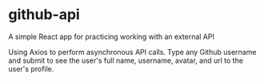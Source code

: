 # github-api
A simple React app for practicing working with an external API


Using Axios to perform asynchronous API calls. Type any Github username and submit to see the user's full name, username, avatar, and url to the user's profile.